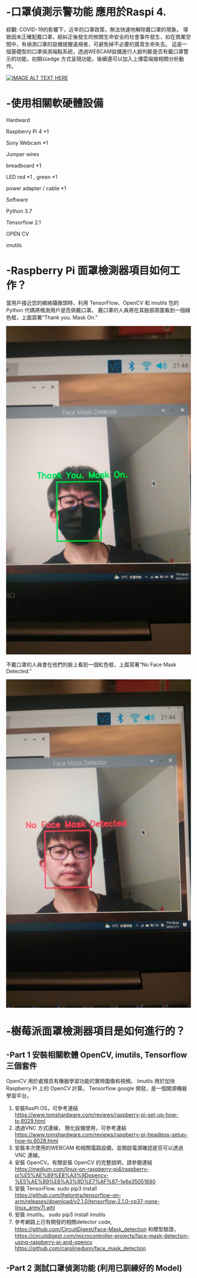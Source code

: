 # -口罩偵測示警功能 應用於Raspi 4.
綜觀:
COVID-19的影響下，近年的口罩政策，無法快速地解除戴口罩的現象。
導致因未正確配戴口罩，經糾正後發生的攸關生命安全的社會事件發生，如在商業空間中，有偵測口罩的設備提醒違規者，可避免掉不必要的寶貴生命失去。
這是一個基礎型的口罩偵測端點系統，透過WEBCAM設備進行人臉判斷是否有戴口罩警示的功能，初期以edge 方式呈現功能，後續還可以加入上傳雲端做相關分析動作。

[![IMAGE ALT TEXT HERE](http://img.youtube.com/vi/_uxsrwm8nIA/0.jpg)](http://www.youtube.com/watch?v=_uxsrwm8nIA)


# -使用相關軟硬體設備
Hardward

Raspberry Pi 4 *1

Sony Webcam *1

Jumper wires

breadboard *1

LED red *1 , green *1

power adapter / cable *1

Software

Python 3.7

Tensorflow 2.1

OPEN CV

imutils

# -Raspberry Pi 面罩檢測器項目如何工作？

當用戶接近您的網絡攝像頭時，利用 TensorFlow、OpenCV 和 imutils 包的 Python 代碼將檢測用戶是否佩戴口罩。 
戴口罩的人員將在其臉部周圍看到一個綠色框，上面寫著“Thank you. Mask On.” 

![image](Mask_ON.jpg)

不戴口罩的人員會在他們的臉上看到一個紅色框，上面寫著“No Face Mask Detected.”

![image](https://github.com/kachen1982/-Detector_MASK/blob/main/NO_MASK.jpg?raw=true)

# -樹莓派面罩檢測器項目是如何進行的？
  ## -Part 1 安裝相關軟體 OpenCV, imutils, Tensorflow 三個套件
  OpenCV 用於處理具有機器學習功能的實時圖像和視頻。
  Imutils 用於加快 Raspberry Pi 上的 OpenCV 計算。
  Tensorflow  google 開發，是一個開源機器學習平台。
  1. 安裝RasPI OS，可參考連結 https://www.tomshardware.com/reviews/raspberry-pi-set-up-how-to,6029.html 
  2. 透過VNC 方式連線， 簡化設備使用，可參考連結 https://www.tomshardware.com/reviews/raspberry-pi-headless-setup-how-to,6028.html
  3. 安裝本次使用的WEBCAM 和相關電路設備，並開啟電源確認是否可以透過VNC 連線。
  4. 安裝 OpenCV。有關安裝 OpenCV 的完整說明，請參閱連結  https://medium.com/linux-on-raspberry-pi4/raspberry-pi%E5%AE%89%E8%A3%9Dopencv-%E5%AE%89%E8%A3%9D%E7%AF%87-1e6e35051680
  5. 安裝 TensorFlow.
     sudo pip3 install https://github.com/lhelontra/tensorflow-on-arm/releases/download/v2.1.0/tensorflow-2.1.0-cp37-none-linux_armv7l.whl
  6. 安裝 imutils。
     sudo pip3 install imutils
  7. 參考網路上已有開發的相關detector code, https://github.com/CircuitDigest/Face-Mask_detection
     和模型驗證，https://circuitdigest.com/microcontroller-projects/face-mask-detection-using-raspberry-pi-and-opencv
     https://github.com/carolinedunn/face_mask_detection
  ## -Part 2 測試口罩偵測功能 (利用已訓練好的 Model)
  
     

